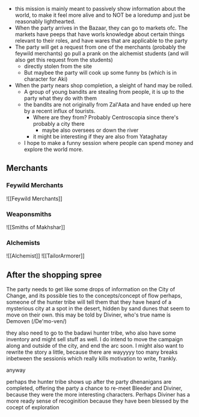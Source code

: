 - this mission is mainly meant to passively show information about the world, to make it feel more alive and to NOT be a loredump and just be reasonably lighthearted.
- When the party arrives in the Bazaar, they can go to markets ofc. The markets have peeps that have worls knowledge about certain things relevant to their roles, and have wares that are applicable to the party
- The party will get a request from one of the merchants (probably the feywild merchants) go pull a prank on the alchemist students (and will also get this request from the students)
	- directly stolen from the site
	- But maybee the party will cook up some funny bs (which is in character for Aki)
- When the party nears shop completion, a sleight of hand may be rolled.
	- A group of young bandits are stealing from people, it is up to the party what they do with them
	- the bandits are not originally from Zal'Aata and have ended up here by a recent influx of tourists.
		- Where are they from? Probably Centroscopia since there's probably a city there
			- maybe also oversees or down the river
		- it might be interesting if they are also from Yataghatay
	- I hope to make a funny session where people can spend money and explore the world more.


## Merchants
### Feywild Merchants
![[Feywild Merchants]]
### Weaponsmiths
 ![[Smiths of Makhshar]]
### Alchemists
 ![[Alchemist]]
![[TailorArmorer]]

## After the shopping spree
The party needs to get like some drops of information on the City of Change, and its possible ties to the concepts/concept of flow
perhaps, someone of the hunter tribe will tell them that they have heard of a mysterious city at a spot in the desert, hidden by sand dunes that seem to move on their own.
	this may be told by Diviner, who's true name is Demoven (/De'mo-ven/)

they also need to go to the badawi hunter tribe, who also have some inventory and might sell stuff as well. I do intend to move the campaign along and outside of the city, and end the arc soon. I might also want to rewrite the story a little, because there are wayyyyy too many breaks inbetween the sessionis which really kills motivation to write, frankly.

anyway

perhaps the hunter tribe shows up after the party dhenanigans are completed, offering the party a chance to re-meet Bleeder and Diviner, because they were the more interesting characters.
Perhaps Diviner has a more ready sense of recoginition because they have been blessed by the cocept of exploration
